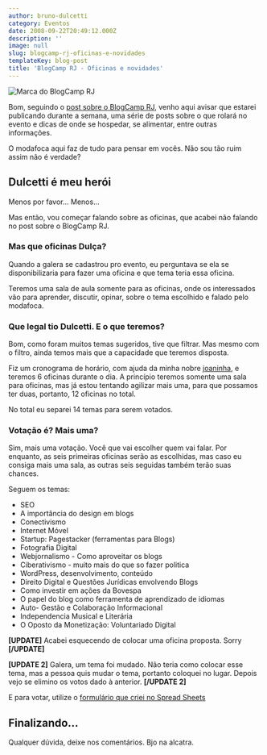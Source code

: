 ```yaml
---
author: bruno-dulcetti
category: Eventos
date: 2008-09-22T20:49:12.000Z
description: ''
image: null
slug: blogcamp-rj-oficinas-e-novidades
templateKey: blog-post
title: 'BlogCamp RJ - Oficinas e novidades'
---
```


<img src="/assets/images/posts/marca-blogcamp-rj.jpg" alt="Marca do BlogCamp RJ" />

Bom, seguindo o <a href="/blogcamp-rj-todos-os-detalhes-que-voce-precisa-saber.html">post sobre o BlogCamp RJ</a>, venho aqui avisar que estarei publicando durante a semana, uma série de posts sobre o que rolará no evento e dicas de onde se hospedar, se alimentar, entre outras informações.

O modafoca aqui faz de tudo para pensar em vocês. Não sou tão ruim assim não é verdade?

## Dulcetti é meu herói

Menos por favor... Menos...

Mas então, vou começar falando sobre as oficinas, que acabei não falando no post sobre o BlogCamp RJ.

### Mas que oficinas Dulça?

Quando a galera se cadastrou pro evento, eu perguntava se ela se disponibilizaria para fazer uma oficina e que tema teria essa oficina.

Teremos uma sala de aula somente para as oficinas, onde os interessados vão para aprender, discutir, opinar, sobre o tema escolhido e falado pelo modafoca.

### Que legal tio Dulcetti. E o que teremos?

Bom, como foram muitos temas sugeridos, tive que filtrar. Mas mesmo com o filtro, ainda temos mais que a capacidade que teremos disposta.

Fiz um cronograma de horário, com ajuda da minha nobre <a href="http://www.ladybugbrazil.com/">joaninha</a>, e teremos 6 oficinas durante o dia. A princípio teremos somente uma sala para oficinas, mas já estou tentando agilizar mais uma, para que possamos ter duas, portanto, 12 oficinas no total.

No total eu separei 14 temas para serem votados.

### Votação é? Mais uma?

Sim, mais uma votação. Você que vai escolher quem vai falar. Por enquanto, as seis primeiras oficinas serão as escolhidas, mas caso eu consiga mais uma sala, as outras seis seguidas também terão suas chances.

Seguem os temas:

- SEO
- A importância do design em blogs
- Conectivismo
- Internet Móvel
- Startup: Pagestacker (ferramentas para Blogs)
- Fotografia Digital
- Webjornalismo - Como aproveitar os blogs
- Ciberativismo - muito mais do que so fazer politica
- WordPress, desenvolvimento, conteúdo
- Direito Digital e Questões Jurídicas envolvendo Blogs
- Como investir em ações da Bovespa
- O papel do blog como ferramenta de aprendizado de idiomas
- Auto- Gestão e Colaboração Informacional
- Independencia Musical e Literária
- O Oposto da Monetização: Voluntariado Digital

**[UPDATE]**
Acabei esquecendo de colocar uma oficina proposta. Sorry
**[/UPDATE]**

**[UPDATE 2]**
Galera, um tema foi mudado. Não teria como colocar esse tema, mas a pessoa quis mudar o tema, portanto coloquei no lugar. Depois vejo se elimino os votos dado à anterior.
**[/UPDATE 2]**

E para votar, utilize o <a href="http://spreadsheets.google.com/viewform?key=pDWe-CoGbSMWeufd3ITd-PQ">formulário que criei no Spread Sheets</a>

## Finalizando...

Qualquer dúvida, deixe nos comentários. Bjo na alcatra.
